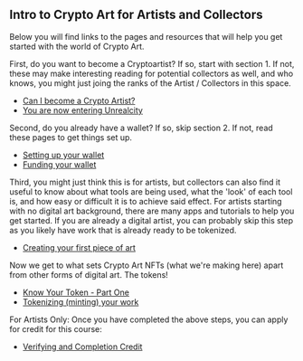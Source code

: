 

## Intro to Crypto Art for Artists and Collectors

Below you will find links to the pages and resources that will help you get started with the world of Crypto Art.

First, do you want to become a Cryptoartist?  If so, start with section 1.  If not, these may make interesting reading for 
potential collectors as well, and who knows, you might just joing the ranks of the Artist / Collectors in this space.

* [Can I become a Crypto Artist?](https://cryptoartschool.github.io/IntroCapsule/1.1-Can-I-become-a-Crypto-Artist)
* [You are now entering Unrealcity](https://cryptoartschool.github.io/IntroCapsule/1.2-You-Are-Now-Entering-Unrealcity)

Second, do you already have a wallet?  If so, skip section 2.  If not, read these pages to get things set up.

* [Setting up your wallet](https://cryptoartschool.github.io/IntroCapsule/2.1-Setting-up-your-wallet)
* [Funding your wallet](https://cryptoartschool.github.io/IntroCapsule/2.2-Funding-a-wallet)

Third, you might just think this is for artists, but collectors can also find it useful to know about what tools are 
being used, what the 'look' of each tool is, and how easy or difficult it is to achieve said effect.  For artists starting
with no digital art background, there are many apps and tutorials to help you get started.  If you are already a digital
artist, you can probably skip this step as you likely have work that is already ready to be tokenized.

* [Creating your first piece of art](https://cryptoartschool.github.io/IntroCapsule/3.1-Creating-the-image-your-want-to-tokenize)

Now we get to what sets Crypto Art NFTs (what we're making here) apart from other forms of digital art.  The tokens!

* [Know Your Token - Part One](https://beta.cent.co/+sku644)
* [Tokenizing (minting) your work](https://cryptoartschool.github.io/IntroCapsule/4.1-Tokenizing-(minting)-your-work)


For Artists Only:  Once you have completed the above steps, you can apply for credit for this course:
* [Verifying and Completion Credit](https://cryptoartschool.github.io/IntroCapsule/5.1-Verifying-and-Completion-Credit)
